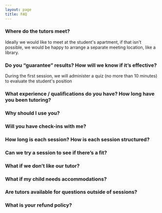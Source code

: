 ```yaml
---
layout: page
title: FAQ
---
```


### Where do the tutors meet?

Ideally we would like to meet at the student's apartment, if that isn't possible, we would be happy to arrange a separate meeting location, like a library.

### Do you “guarantee” results? How will we know if it’s effective?

During the first session, we will administer a quiz (no more than 10 minutes) to evaluate the student's position

### What experience / qualifications do you have? How long have you been tutoring?
### Why should I use you?
### Will you have check-ins with me?
### How long is each session? How is each session structured?
### Can we try a session to see if there’s a fit? 
### What if we don’t like our tutor?
### What if my child needs accommodations?
### Are tutors available for questions outside of sessions?
### What is your refund policy?